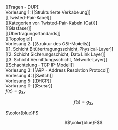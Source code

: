 [[Fragen - DUP]] <br>
Vorlesung 1: [[Strukturierte Verkabelung]] <br>
[[Twisted-Pair-Kabel]] <br>
[[Kategorien von Twisted-Pair-Kabeln (Cat)]] <br>
[[Glasfaser]] <br>
[[Übertragungsstandards]] <br>
[[Topologie]] <br>
Vorlesung 2: [[Struktur des OSI-Modells]] <br>
	[[1. Schicht Bitübertragungsschicht, Physical-Layer]] <br>
	[[2. Schicht Sicherungsschicht, Data Link Layer]] <br>
	[[3. Schicht Vermittlungsschicht, Network-Layer]] <br>
[[Schachtelung - TCP IP-Modell]] <br>
Vorlesung 3: [[ARP - Address Resolution Protocol]] <br>
Vorlesung 4: [[Switch]] <br>
Vorlesung 5: [[DHCP]] <br>
Vorlesung 6: [[Router]] <br>
$f(x)=g_{3x}$

$$f(x)=g_{3x}$$

$\color{blue}F$

$$\color{blue}F$$
